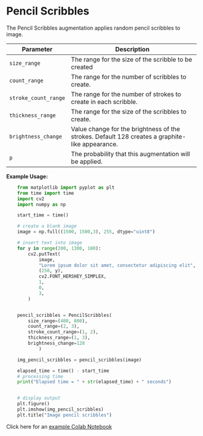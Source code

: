 # Pencil Scribbles

The Pencil Scribbles augmentation applies random pencil scribbles to image.


| Parameter            | Description                                                                                     |
|----------------------|-------------------------------------------------------------------------------------------------|
| `size_range`         | The range for the size of the scribble to be created                                            |
| `count_range`        | The range for the number of scribbles to create.                                                |
| `stroke_count_range` | The range for the number of strokes to create in each scribble.                                 |
| `thickness_range`    | The range for the size of the scribbles to create.                                              |
| `brightness_change`  | Value change for the brightness of the strokes. Default 128 creates a graphite-like appearance. |
| `p`                  | The probability that this augmentation will be applied.                                         |


**Example Usage:**
```python
    from matplotlib import pyplot as plt
    from time import time
    import cv2
    import numpy as np

    start_time = time()

    # create a blank image
    image = np.full((1500, 1500,3), 255, dtype="uint8")

    # insert text into image
    for y in range(200, 1300, 100):
        cv2.putText(
            image,
            "Lorem ipsum dolor sit amet, consectetur adipiscing elit",
            (250, y),
            cv2.FONT_HERSHEY_SIMPLEX,
            1,
            0,
            3,
        )


    pencil_scribbles = PencilScribbles(
        size_range=(400, 800),
        count_range=(2, 3),
        stroke_count_range=(1, 2),
        thickness_range=(1, 3),
        brightness_change=128
            )

    img_pencil_scribbles = pencil_scribbles(image)

    elapsed_time = time() - start_time
    # processing time
    print("Elapsed time = " + str(elapsed_time) + " seconds")


    # display output
    plt.figure()
    plt.imshow(img_pencil_scribbles)
    plt.title("Image pencil scribbles")
```

Click here for an [example Colab Notebook](https://colab.research.google.com/drive/1jyBODoE2UxLAUVgkFEQ2s1gOScjCzpdk?usp=sharing)
